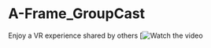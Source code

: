 # A-Frame_GroupCast
Enjoy a VR experience shared by others
[![Watch the video](https://drive.google.com/file/d/1_H8FcpkQqtAqvzCH6waXiFB1zVADxB0_/view?usp=sharing)


